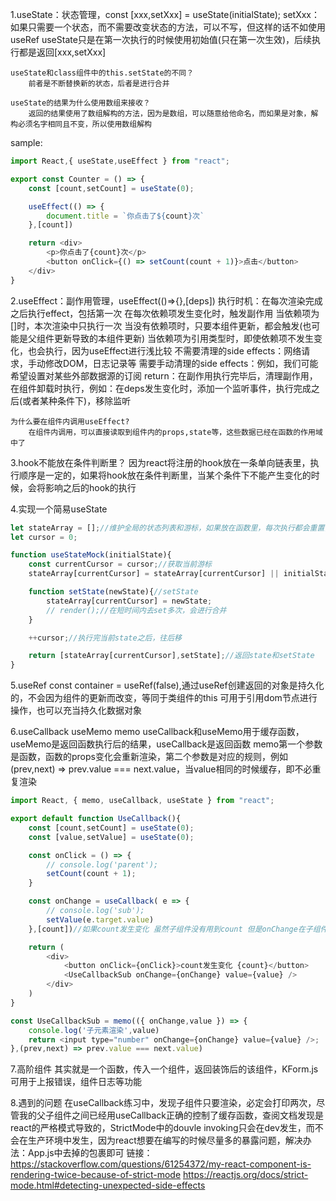1.useState：状态管理，const [xxx,setXxx] = useState(initialState);
    setXxx：如果只需要一个状态，而不需要改变状态的方法，可以不写，但这样的话不如使用useRef
    useState只是在第一次执行的时候使用初始值(只在第一次生效)，后续执行都是返回[xxx,setXxx]

    useState和class组件中的this.setState的不同？
        前者是不断替换新的状态，后者是进行合并

    useState的结果为什么使用数组来接收？
        返回的结果使用了数组解构的方法，因为是数组，可以随意给他命名，而如果是对象，解构必须名字相同且不变，所以使用数组解构

sample:
```JavaScript
import React,{ useState,useEffect } from "react";

export const Counter = () => {
    const [count,setCount] = useState(0);

    useEffect(() => {
        document.title = `你点击了${count}次`
    },[count])

    return <div>
        <p>你点击了{count}次</p>
        <button onClick={() => setCount(count + 1)}>点击</button>
    </div>
}
```

2.useEffect：副作用管理，useEffect(()=>{},[deps])
    执行时机：在每次渲染完成之后执行effect，包括第一次
    在每次依赖项发生变化时，触发副作用
    当依赖项为[]时，本次渲染中只执行一次
    当没有依赖项时，只要本组件更新，都会触发(也可能是父组件更新导致的本组件更新)
    当依赖项为引用类型时，即使依赖项不发生变化，也会执行，因为useEffect进行浅比较
    不需要清理的side effects：网络请求，手动修改DOM，日志记录等
    需要手动清理的side effects：例如，我们可能希望设置对某些外部数据源的订阅
    return：在副作用执行完毕后，清理副作用，在组件卸载时执行，例如：在deps发生变化时，添加一个监听事件，执行完成之后(或者某种条件下)，移除监听

    为什么要在组件内调用useEffect?
        在组件内调用，可以直接读取到组件内的props,state等，这些数据已经在函数的作用域中了

3.hook不能放在条件判断里？
    因为react将注册的hook放在一条单向链表里，执行顺序是一定的，如果将hook放在条件判断里，当某个条件下不能产生变化的时候，会将影响之后的hook的执行

4.实现一个简易useState
```JavaScript
let stateArray = [];//维护全局的状态列表和游标，如果放在函数里，每次执行都会重置，所以要全局
let cursor = 0;

function useStateMock(initialState){
    const currentCursor = cursor;//获取当前游标
    stateArray[currentCursor] = stateArray[currentCursor] || initialState;//如果state存在，直接用，不存在则使用初始值

    function setState(newState){//setState
        stateArray[currentCursor] = newState;
        // render();//在短时间内去set多次，会进行合并   
    }

    ++cursor;//执行完当前state之后，往后移

    return [stateArray[currentCursor],setState];//返回state和setState
}
```

5.useRef
    const container = useRef(false),通过useRef创建返回的对象是持久化的，不会因为组件的更新而改变，等同于类组件的this
    可用于引用dom节点进行操作，也可以充当持久化数据对象

6.useCallback useMemo memo
    useCallback和useMemo用于缓存函数，useMemo是返回函数执行后的结果，useCallback是返回函数
    memo第一个参数是函数，函数的props变化会重新渲染，第二个参数是对应的规则，例如(prev,next) => prev.value === next.value，当value相同的时候缓存，即不必重复渲染
```JavaScript
import React, { memo, useCallback, useState } from "react";

export default function UseCallback(){
    const [count,setCount] = useState(0);
    const [value,setValue] = useState(0);

    const onClick = () => {
        // console.log('parent');
        setCount(count + 1);
    }

    const onChange = useCallback( e => {
        // console.log('sub');
        setValue(e.target.value)
    },[count])//如果count发生变化 虽然子组件没有用到count 但是onChange在子组件里面重新创建了 所以子组件也会重新渲染

    return (
        <div>
            <button onClick={onClick}>count发生变化 {count}</button>
            <UseCallbackSub onChange={onChange} value={value} />
        </div>
    )
}

const UseCallbackSub = memo(({ onChange,value }) => {
    console.log('子元素渲染',value)
    return <input type="number" onChange={onChange} value={value} />;
},(prev,next) => prev.value === next.value)
```

7.高阶组件
    其实就是一个函数，传入一个组件，返回装饰后的该组件，KForm.js
    可用于上报错误，组件日志等功能

8.遇到的问题
    在useCallback练习中，发现子组件只要渲染，必定会打印两次，尽管我的父子组件之间已经用useCallback正确的控制了缓存函数，查阅文档发现是react的严格模式导致的，StrictMode中的douvle invoking只会在dev发生，而不会在生产环境中发生，因为react想要在编写的时候尽量多的暴露问题，解决办法：App.js中去掉<StrictMode>的包裹即可
    链接：https://stackoverflow.com/questions/61254372/my-react-component-is-rendering-twice-because-of-strict-mode
        https://reactjs.org/docs/strict-mode.html#detecting-unexpected-side-effects